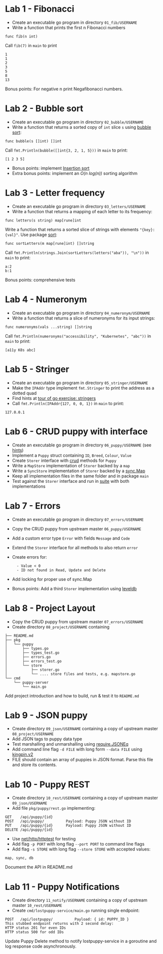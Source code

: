 # Lab 1 - Fibonacci

- Create an executable go program in directory `01_fib/USERNAME`
- Write a function that prints the first n Fibonacci numbers

```
func fib(n int)
```

Call `fib(7)` in `main` to print

```
1
1
2
3
5
8
13
```

Bonus points: For negative n print Negafibonacci numbers.

# Lab 2 - Bubble sort

- Create an executable go program in directory `02_bubble/USERNAME`
- Write a function that returns a sorted copy of `int` slice `s` using [bubble sort](https://en.wikipedia.org/wiki/Bubble_sort):

```
func bubble(s []int) []int
```

Call `fmt.Println(bubble([]int{3, 2, 1, 5}))` in `main` to print:

```
[1 2 3 5]
```

- Bonus points: implement [Insertion sort](https://en.wikipedia.org/wiki/Insertion_sort)
- Extra bonus points: implement an _O(n_ _log(n))_ sorting algorithm

# Lab 3 - Letter frequency

- Create an executable go program in directory `03_letters/USERNAME`
- Write a function that returns a mapping of each letter to its frequency:

```
func letters(s string) map[rune]int
```

Write a function that returns a sorted slice of strings with elements `"{key}:{val}"`. Use package [sort](https://golang.org/pkg/sort/):

```
func sortLetters(m map[rune]int) []string
```

Call `fmt.Println(strings.Join(sortLetters(letters("aba")), "\n"))` in `main` to print:

```
a:2
b:1
```

Bonus points: comprehensive tests

# Lab 4 - Numeronym

- Create an executable go program in directory `04_numeronym/USERNAME`
- Write a function that returns a slice of numeronyms for its input strings:

```
func numeronyms(vals ...string) []string
```

Call `fmt.Println(numeronyms("accessibility", "Kubernetes", "abc"))` in `main` to print:

```
[a11y K8s abc]
```

# Lab 5 - Stringer

- Create an executable go program in directory `05_stringer/USERNAME`
- Make the `IPAddr` type implement `fmt.Stringer` to print the address as a dotted quad
- Find hints at [tour of go exercise: stringers](https://tour.golang.org/methods/18)
- Call `fmt.Println(IPAddr{127, 0, 0, 1})` in `main` to print:

```
127.0.0.1
```

# Lab 6 - CRUD puppy with interface

- Create an executable go program in directory `06_puppy/USERNAME` (see [hints](https://github.com/anz-bank/go-samplerest/blob/master/pkg/pet/types.go))
- Implement a `Puppy` struct containing `ID`, `Breed`, `Colour`, `Value`
- Create `Storer` interface with [crud](https://en.wikipedia.org/wiki/Create,\_read,\_update_and_delete) methods for `Puppy`
- Write a `MapStore` implementation of `Storer` backed by a `map`
- Write a `SyncStore` implementation of `Storer` backed by a [sync.Map](https://golang.org/pkg/sync/#Map)
- Keep all implementation files in the same folder and in package `main`
- Test against the `Storer` interface and run in [suite](https://godoc.org/github.com/stretchr/testify/suite) with both implementations

# Lab 7 - Errors

- Create an executable go program in directory `07_errors/USERNAME`
- Copy the CRUD puppy from upstream master `06_puppy/USERNAME`
- Add a custom error type `Error` with fields `Message` and `Code`
- Extend the `Storer` interface for all methods to also return `error`
- Create errors for:

        - Value < 0
        - ID not found in Read, Update and Delete

- Add locking for proper use of sync.Map
- Bonus points: Add a third `Storer` implementation using [leveldb](https://github.com/syndtr/goleveldb)

# Lab 8 - Project Layout

- Copy the CRUD puppy from upstream master `07_errors/USERNAME`
- Create directory `08_project/USERNAME` containing

```
├── README.md
├── pkg
│   └── puppy
│       ├── types.go
│       ├── types_test.go
│       ├── errors.go
│       ├── errors_test.go
│       └── store
│           ├── storer.go
│           └── .... store files and tests, e.g. mapstore.go
└── cmd
    └── puppy-server
        └── main.go
```

Add project introduction and how to build, run & test it to `README.md`

# Lab 9 - JSON puppy

- Create directory `09_json/USERNAME` containing a copy of upstream master `08_project/USERNAME`
- Add JSON tags to puppy data type
- Test marshalling and unmarshalling using [require.JSONEq](https://godoc.org/github.com/stretchr/testify/require#JSONEq)
- Add command line flag `-d FILE` with long form `--data FILE` using [kingpin.v2](https://godoc.org/gopkg.in/alecthomas/kingpin.v2)
- FILE should contain an array of puppies in JSON format. Parse this file and store its contents.

# Lab 10 - Puppy REST

- Create directory `10_rest/USERNAME` containing a copy of upstream master `09_json/USERNAME`
- Add file `pkg/puppy/rest.go` implementing:

```
GET    /api/puppy/{id}
POST   /api/puppy/          Payload: Puppy JSON without ID
PUT    /api/puppy/{id}      Payload: Puppy JSON without ID
DELETE /api/puppy/{id}
```

- Use [net/http/httptest](https://golang.org/pkg/net/http/httptest/) for testing
- Add flag `-p PORT` with long flag `--port PORT` to command line flags
- Add flag `-s STORE` with long flag `--store STORE` with accepted values:

```
map, sync, db
```
Document the API in README.md

# Lab 11 - Puppy Notifications

- Create directory `11_notify/USERNAME` containing a copy of upstream master `10_rest/USERNAME`
- Create `cmd/lostpuppy-service/main.go` running single endpoint:
```
POST   /api/lostpuppy/          Payload: { id: PUPPY_ID }
This stubbed endpoint returns with 2 second delay:
HTTP status 201 for even IDs
HTTP status 500 for odd IDs
```
Update Puppy Delete method to notify lostpuppy-service in a goroutine and log response code asynchronously.

